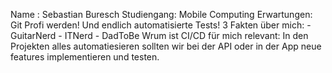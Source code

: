 Name : Sebastian Buresch
Studiengang: Mobile Computing
Erwartungen: Git Profi werden! Und endlich automatisierte Tests!
3 Fakten über mich:
    - GuitarNerd
    - ITNerd
    - DadToBe
    Wrum ist CI/CD für mich relevant:
    In den Projekten alles automatiesieren sollten wir bei der API oder in der App neue features implementieren und testen.